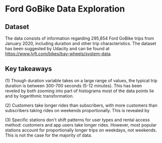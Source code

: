 # Ford GoBike Data Exploration

## Dataset

The data consists of information regarding 295,854 Ford GoBike trips from January 2020, 
including duration and other trip characteristics. The dataset has been suggested by Udacity 
and can be found at https://www.lyft.com/bikes/bay-wheels/system-data. 

## Key takeaways

(1) Though duration variable takes on a large range of values, the typical trip 
duration is between 300-700 seconds (5-12 minutes). This has been reveled by both 
zooming into part of histograms most of the data points lie and by logarithmic 
transformation.

(2) Customers take longer rides than subscribers, with more customers than subscribers 
taking rides on weekends proportionally. This is revealed by 

(3) Specific stations don't shift patterns for user types and rental access method: 
customers and app users take longer rides. However, most popular stations account 
for proportionally longer trips on weekdays, not weekends. This is not the case for 
the majority of data.


